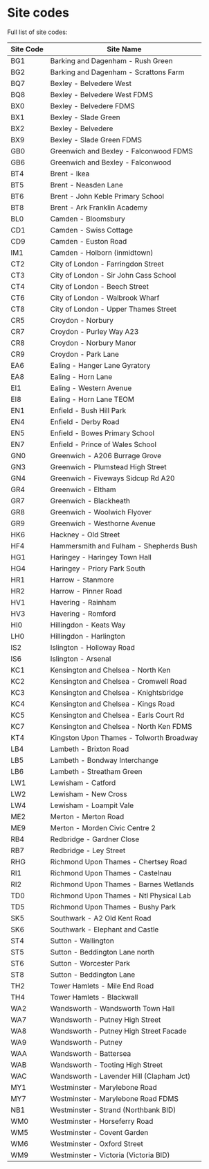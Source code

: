 # Site codes

Full list of site codes:

| Site Code | Site Name                 |
| --------- | ------------------------- |
| BG1       | Barking and Dagenham - Rush Green     |
| BG2       | Barking and Dagenham - Scrattons Farm |
| BQ7       | Bexley - Belvedere West |
| BQ8       | Bexley - Belvedere West FDMS |
| BX0       | Bexley - Belvedere FDMS |
| BX1       | Bexley - Slade Green |
| BX2       | Bexley - Belvedere |
| BX9       | Bexley - Slade Green FDMS |
| GB0       | Greenwich and Bexley - Falconwood FDMS |
| GB6       | Greenwich and Bexley - Falconwood |
| BT4       | Brent - Ikea |
| BT5       | Brent - Neasden Lane |
| BT6       | Brent - John Keble Primary School |
| BT8       | Brent - Ark Franklin Academy |
| BL0       | Camden - Bloomsbury |
| CD1       | Camden - Swiss Cottage |
| CD9       | Camden - Euston Road |
| IM1       | Camden - Holborn (inmidtown) |
| CT2       | City of London - Farringdon Street |
| CT3       | City of London - Sir John Cass School |
| CT4       | City of London - Beech Street |
| CT6       | City of London - Walbrook Wharf |
| CT8       | City of London - Upper Thames Street |
| CR5       | Croydon - Norbury |
| CR7       | Croydon - Purley Way A23 |
| CR8       | Croydon - Norbury Manor |
| CR9       | Croydon - Park Lane |
| EA6       | Ealing - Hanger Lane Gyratory |
| EA8       | Ealing - Horn Lane |
| EI1       | Ealing - Western Avenue |
| EI8       | Ealing - Horn Lane TEOM |
| EN1       | Enfield - Bush Hill Park |
| EN4       | Enfield - Derby Road |
| EN5       | Enfield - Bowes Primary School |
| EN7       | Enfield - Prince of Wales School |
| GN0       | Greenwich - A206 Burrage Grove |
| GN3       | Greenwich - Plumstead High Street |
| GN4       | Greenwich - Fiveways Sidcup Rd A20 |
| GR4       | Greenwich - Eltham |
| GR7       | Greenwich - Blackheath |
| GR8       | Greenwich - Woolwich Flyover |
| GR9       | Greenwich - Westhorne Avenue |
| HK6       | Hackney - Old Street |
| HF4       | Hammersmith and Fulham - Shepherds Bush |
| HG1       | Haringey - Haringey Town Hall |
| HG4       | Haringey  - Priory Park South |
| HR1       | Harrow - Stanmore |
| HR2       | Harrow - Pinner Road |
| HV1       | Havering - Rainham |
| HV3       | Havering - Romford |
| HI0       | Hillingdon - Keats Way |
| LH0       | Hillingdon - Harlington |
| IS2       | Islington - Holloway Road |
| IS6       | Islington - Arsenal |
| KC1       | Kensington and Chelsea - North Ken |
| KC2       | Kensington and Chelsea - Cromwell Road |
| KC3       | Kensington and Chelsea - Knightsbridge |
| KC4       | Kensington and Chelsea - Kings Road |
| KC5       | Kensington and Chelsea - Earls Court Rd |
| KC7       | Kensington and Chelsea - North Ken FDMS |
| KT4       | Kingston Upon Thames - Tolworth Broadway |
| LB4       | Lambeth - Brixton Road |
| LB5       | Lambeth - Bondway Interchange |
| LB6       | Lambeth - Streatham Green |
| LW1       | Lewisham - Catford |
| LW2       | Lewisham - New Cross |
| LW4       | Lewisham - Loampit Vale |
| ME2       | Merton - Merton Road |
| ME9       | Merton - Morden Civic Centre 2 |
| RB4       | Redbridge - Gardner Close |
| RB7       | Redbridge - Ley Street |
| RHG       | Richmond Upon Thames - Chertsey Road |
| RI1       | Richmond Upon Thames - Castelnau |
| RI2       | Richmond Upon Thames - Barnes Wetlands |
| TD0       | Richmond Upon Thames - Ntl Physical  Lab |
| TD5       | Richmond Upon Thames - Bushy Park |
| SK5       | Southwark - A2 Old Kent Road |
| SK6       | Southwark - Elephant and Castle |
| ST4       | Sutton - Wallington |
| ST5       | Sutton - Beddington Lane north |
| ST6       | Sutton - Worcester Park |
| ST8       | Sutton - Beddington Lane |
| TH2       | Tower Hamlets - Mile End Road |
| TH4       | Tower Hamlets - Blackwall |
| WA2       | Wandsworth - Wandsworth Town Hall |
| WA7       | Wandsworth - Putney High Street |
| WA8       | Wandsworth - Putney High Street Facade |
| WA9       | Wandsworth - Putney |
| WAA       | Wandsworth - Battersea |
| WAB       | Wandsworth - Tooting High Street |
| WAC       | Wandsworth - Lavender Hill (Clapham Jct) |
| MY1       | Westminster - Marylebone Road |
| MY7       | Westminster - Marylebone Road FDMS |
| NB1       | Westminster - Strand (Northbank BID) |
| WM0       | Westminster - Horseferry Road |
| WM5       | Westminster - Covent Garden |
| WM6       | Westminster - Oxford Street |
| WM9       | Westminster - Victoria (Victoria BID) |Â
